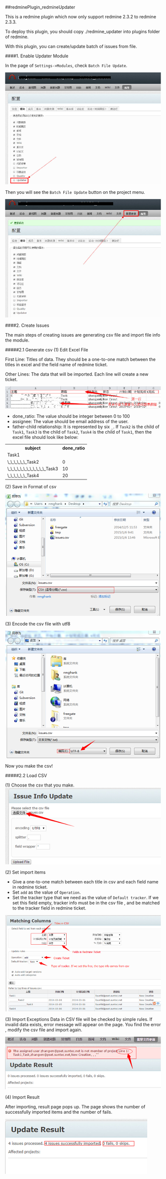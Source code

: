 ##redminePlugin_redmineUpdater

This is a redmine plugin which now only support redmine 2.3.2 to redmine 2.3.3.

To deploy this plugin, you should copy ./redmine_updater into plugins folder of redmine.

With this plugin, you can create/update batch of issues from file.

####1. Enable Updater Module

In the page of `Settings->Modules`, check `Batch File Update`.

![image](https://github.com/nmgfrank/redminePlugin_redmineUpdater/blob/master/readme_pic/EnableModule.jpg) 

Then you will see the `Batch File Update` button on the project menu. 

![image](https://github.com/nmgfrank/redminePlugin_redmineUpdater/blob/master/readme_pic/ModuleShow.jpg) 

####2. Create Issues

The main steps of creating issues are generating csv file and import file info the module. 

#####2.1 Generate csv
(1) Edit Excel File

First Line: Titles of data. They should be a one-to-one match between the titles in excel and the field name of redmine ticket.

Other Lines: The data that will be imported. Each line will create a new ticket.

![image](https://github.com/nmgfrank/redminePlugin_redmineUpdater/blob/master/readme_pic/issues_file.jpg) 

*  done_ratio: The value should be integer between 0 to 100
*  assignee: The value should be email address of the user.
*  father-child relationship: It is represented by six `_`.
   If `Task2` is the child of `Task1`, `Task3` is the child of `Task2`, `Task4` is the child of `Task1`, then the excel file should look like below:
<table>
	<tr>
		<th>subject</th>
                  <th>done_ratio</th>
	</tr>
	<tr>
		<td>Task1</td>
		<td></td>
	</tr>
	<tr>
		<td>\_\_\_\_\_\_Task2</td>
		<td>0</td>
	</tr>
	<tr>
		<td>\_\_\_\_\_\_\_\_\_\_\_\_Task3</td>
		<td>10</td>
	</tr>
	<tr>
		<td>\_\_\_\_\_\_Task4</td>
		<td>20</td>
	</tr>
</table>

(2) Save in Format of csv

![image](https://github.com/nmgfrank/redminePlugin_redmineUpdater/blob/master/readme_pic/save_csv.jpg) 

(3) Encode the csv file with utf8

![image](https://github.com/nmgfrank/redminePlugin_redmineUpdater/blob/master/readme_pic/encode_utf8.jpg) 

Now you make the csv!


#####2.2 Load CSV

(1) Choose the csv that you make.
![image](https://github.com/nmgfrank/redminePlugin_redmineUpdater/blob/master/readme_pic/import_index.jpg)

(2) Set import items

* Give a one-to-one match between each title in csv and each field name in redmine ticket.
* Set `add` as the value of `Operation`.
* Set the tracker type that we need as the value of `Default tracker`. If we set this field empty, tracker info must be in the csv file , and be matched to the tracker field in redmine ticket.

![image](https://github.com/nmgfrank/redminePlugin_redmineUpdater/blob/master/readme_pic/import_match.jpg)

(3) Import Exceptions
Data in CSV file will be checked by simple rules. If invalid data exists, error message will appear on the page. You find the error , modify the csv file and import again.  

![image](https://github.com/nmgfrank/redminePlugin_redmineUpdater/blob/master/readme_pic/import_exception.jpg)

(4) Import Result

After importing, result page pops up. The page shows the number of successfully imported items and the number of fails.

![image](https://github.com/nmgfrank/redminePlugin_redmineUpdater/blob/master/readme_pic/import_result.jpg) 
































